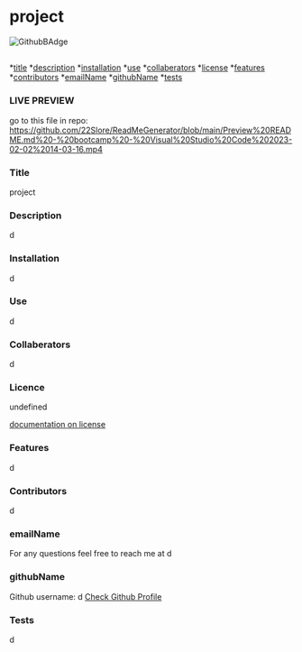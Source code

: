 # project

   ![GithubBAdge](https://img.shields.io/badge/license-MIT-blue.svg)

  ## <project title>
  *[title](#title)
  *[description](#description)
  *[installation](#installation)
  *[use](#use) 
  *[collaberators](#collaberators) 
  *[license](#license) 
  *[features](#features)
  *[contributors](#contributors) 
  *[emailName](#emailName)
  *[githubName](#githubName)
  *[tests](#tests)
  
  ### LIVE PREVIEW
  go to this file in repo: https://github.com/22Slore/ReadMeGenerator/blob/main/Preview%20README.md%20-%20bootcamp%20-%20Visual%20Studio%20Code%202023-02-02%2014-03-16.mp4


  ### Title
  project

  ### Description
  d

  ### Installation
  d

  ### Use
  d

  ### Collaberators
  d

  ### Licence
  undefined

  [documentation on license](https://docs.github.com/en/repositories/managing-your-repositorys-settings-and-features/customizing-your-repository/licensing-a-repository)


  ### Features
  d

  ### Contributors
  d

  ### emailName
  For any questions feel free to reach me at
  d

  ### githubName
  Github username: d
  [Check Github Profile](https://github.com/d)

  ### Tests
  d
